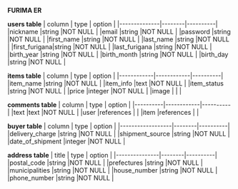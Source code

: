 **FURIMA ER**

**users table**
|    column    |  type  |  option  |
|--------------|--------|----------|
|nickname      |string  |NOT NULL  |
|email         |string  |NOT NULL  |
|password      |string  |NOT NULL  |
|first_name    |string  |NOT NULL  |
|last_name     |string  |NOT NULL  |
|first_furigana|string  |NOT NULL  |
|last_furigana |string  |NOT NULL  |
|birth_year    |string  |NOT NULL  |
|birth_month   |string  |NOT NULL  |
|birth_day     |string  |NOT NULL  |




**items table**
|   column   |    type    |  option  |
|------------|------------|----------|
|item_name   |string      |NOT NULL  |
|item_info   |text        |NOT NULL  |
|item_status |string      |NOT NULL  |
|price       |integer     |NOT NULL  |
|image       |            |          |




**comments table**
|  column  |    type    |  option  |
|----------|------------|----------|
|text      |text        |NOT NULL  |
|user      |references  |          |
|item      |references  |          |




**buyer table**
|      column      |  type  |  option  |
|------------------|--------|----------|
|delivery_charge   |string  |NOT NULL  |
|shipment_source   |string  |NOT NULL  |
|date_of_shipment  |integer |NOT NULL  |




**address table**
|     title     |  type  |  option  |
|---------------|--------|----------|
|postal_code    |string  |NOT NULL  |
|prefectures    |string  |NOT NULL  |
|municipalities |string  |NOT NULL  |
|house_number   |string  |NOT NULL  |
|phone_number   |string  |NOT NULL  |

